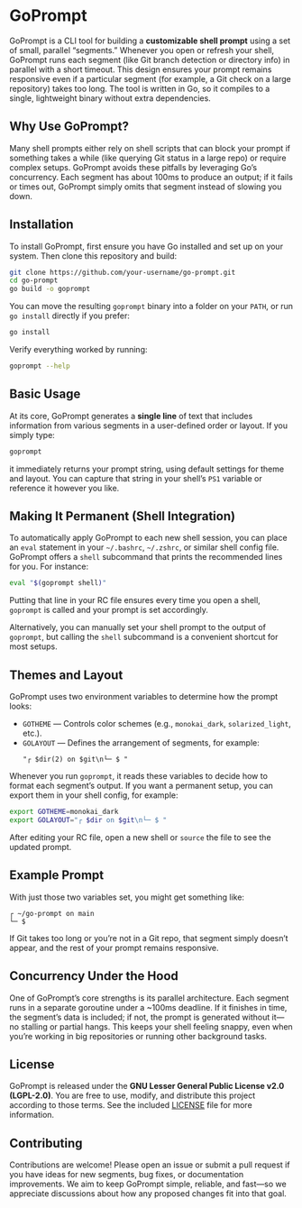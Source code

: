 # GoPrompt

GoPrompt is a CLI tool for building a **customizable shell prompt** using a set of small, parallel “segments.” Whenever you open or refresh your shell, GoPrompt runs each segment (like Git branch detection or directory info) in parallel with a short timeout. This design ensures your prompt remains responsive even if a particular segment (for example, a Git check on a large repository) takes too long. The tool is written in Go, so it compiles to a single, lightweight binary without extra dependencies.

## Why Use GoPrompt?

Many shell prompts either rely on shell scripts that can block your prompt if something takes a while (like querying Git status in a large repo) or require complex setups. GoPrompt avoids these pitfalls by leveraging Go’s concurrency. Each segment has about 100ms to produce an output; if it fails or times out, GoPrompt simply omits that segment instead of slowing you down.

## Installation

To install GoPrompt, first ensure you have Go installed and set up on your system. Then clone this repository and build:

```bash
git clone https://github.com/your-username/go-prompt.git
cd go-prompt
go build -o goprompt
```

You can move the resulting `goprompt` binary into a folder on your `PATH`, or run `go install` directly if you prefer:

```bash
go install
```

Verify everything worked by running:

```bash
goprompt --help
```

## Basic Usage

At its core, GoPrompt generates a **single line** of text that includes information from various segments in a user-defined order or layout. If you simply type:

```bash
goprompt
```

it immediately returns your prompt string, using default settings for theme and layout. You can capture that string in your shell’s `PS1` variable or reference it however you like.

## Making It Permanent (Shell Integration)

To automatically apply GoPrompt to each new shell session, you can place an `eval` statement in your `~/.bashrc`, `~/.zshrc`, or similar shell config file. GoPrompt offers a `shell` subcommand that prints the recommended lines for you. For instance:

```bash
eval "$(goprompt shell)"
```

Putting that line in your RC file ensures every time you open a shell, `goprompt` is called and your prompt is set accordingly.

Alternatively, you can manually set your shell prompt to the output of `goprompt`, but calling the `shell` subcommand is a convenient shortcut for most setups.

## Themes and Layout

GoPrompt uses two environment variables to determine how the prompt looks:

- `GOTHEME` — Controls color schemes (e.g., `monokai_dark`, `solarized_light`, etc.).
- `GOLAYOUT` — Defines the arrangement of segments, for example:
  ```text
  "┌ $dir(2) on $git\n└─ $ "
  ```

Whenever you run `goprompt`, it reads these variables to decide how to format each segment’s output. If you want a permanent setup, you can export them in your shell config, for example:

```bash
export GOTHEME=monokai_dark
export GOLAYOUT="┌ $dir on $git\n└─ $ "
```

After editing your RC file, open a new shell or `source` the file to see the updated prompt.

## Example Prompt

With just those two variables set, you might get something like:

```
┌ ~/go-prompt on main
└─ $
```

If Git takes too long or you’re not in a Git repo, that segment simply doesn’t appear, and the rest of your prompt remains responsive.

## Concurrency Under the Hood

One of GoPrompt’s core strengths is its parallel architecture. Each segment runs in a separate goroutine under a ~100ms deadline. If it finishes in time, the segment’s data is included; if not, the prompt is generated without it—no stalling or partial hangs. This keeps your shell feeling snappy, even when you’re working in big repositories or running other background tasks.

## License

GoPrompt is released under the **GNU Lesser General Public License v2.0 (LGPL-2.0)**. You are free to use, modify, and distribute this project according to those terms. See the included [LICENSE](LICENSE) file for more information.

## Contributing

Contributions are welcome! Please open an issue or submit a pull request if you have ideas for new segments, bug fixes, or documentation improvements. We aim to keep GoPrompt simple, reliable, and fast—so we appreciate discussions about how any proposed changes fit into that goal.